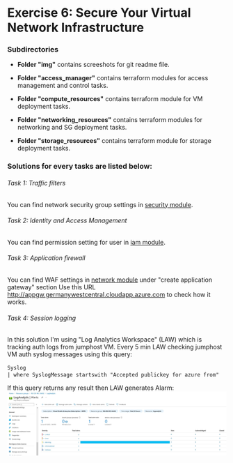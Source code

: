 # Exercise 6: Secure Your Virtual Network Infrastructure

### Subdirectories

* **Folder "img"** contains screeshots for git readme file.

* **Folder "access_manager"** contains terraform modules for access management and control tasks.

* **Folder "compute_resources"** contains terraform module for VM deployment tasks.

* **Folder "networking_resources"** contains terraform modules for networking and SG deployment tasks.

* **Folder "storage_resources"** contains terraform module for storage deployment tasks.


### Solutions for every tasks are listed below:
###### Task 1: Traffic filters

  You can find network security group settings in [security module](https://github.com/EugeneDimitrov/ipspace-npcd-exercises/tree/main/EX_06/networking_resources/modules/security/).

###### Task 2: Identity and Access Management

  You can find permission setting for user in [iam module](https://github.com/EugeneDimitrov/ipspace-npcd-exercises/tree/main/EX_06/access_manager/modules/iam/).

###### Task 3: Application firewall

  You can find WAF settings in [network module](https://github.com/EugeneDimitrov/ipspace-npcd-exercises/tree/main/EX_06/networking_resources/modules/network/)  under "create application gateway" section
  Use this URL http://appgw.germanywestcentral.cloudapp.azure.com to check how it works.

###### Task 4: Session logging

  In this solution I'm using "Log Analytics Workspace" (LAW) which is tracking auth logs from jumphost VM.
    Every 5 min LAW checking jumphost VM auth syslog messages using this query:
  ```
  Syslog
  | where SyslogMessage startswith "Accepted publickey for azure from"
  ```
  If this query returns any result then LAW generates Alarm:
  <img src="img/alert_result.jpg">